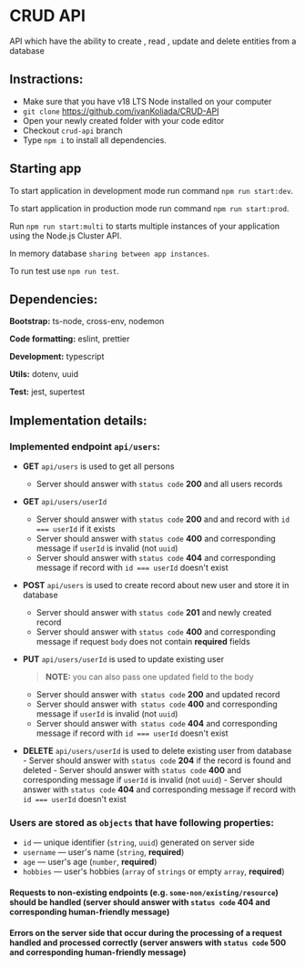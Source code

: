 # CRUD API

API which have the ability to create , read , update and delete entities from a database


## Instractions:

- Make sure that you have v18 LTS Node installed on your computer
- `git clone` https://github.com/ivanKoliada/CRUD-API
- Open your newly created folder with your code editor
- Checkout `crud-api` branch
- Type `npm i` to install all dependencies.
## Starting app

To start application in development mode run command `npm run start:dev`.

To start application in production mode run command `npm run start:prod`. 

Run `npm run start:multi` to starts multiple instances of your application using the Node.js Cluster API.

In memory database `sharing between app instances`.

To run test use `npm run test`.

## Dependencies:

**Bootstrap:** ts-node, cross-env, nodemon

**Code formatting:** eslint, prettier

**Development:** typescript

**Utils:** dotenv, uuid

**Test:** jest, supertest

## Implementation details:

### Implemented endpoint `api/users`:
- **GET** `api/users` is used to get all persons
    - Server should answer with `status code` **200** and all users records

- **GET** `api/users/userId` 
    - Server should answer with `status code` **200** and and record with `id === userId` if it exists
    - Server should answer with `status code` **400** and corresponding message if `userId` is invalid (not `uuid`)
    - Server should answer with `status code` **404** and corresponding message if record with `id === userId` doesn't exist

- **POST** `api/users` is used to create record about new user and store it in database
    - Server should answer with `status code` **201** and newly created record
    - Server should answer with `status code` **400** and corresponding message if request `body` does not contain **required** fields

- **PUT** `api/users/userId` is used to update existing user
    > **NOTE:** you can also pass one updated field to the body
    - Server should answer with` status code` **200** and updated record
    - Server should answer with` status code` **400** and corresponding message if `userId` is invalid (not `uuid`)
    - Server should answer with` status code` **404** and corresponding message if record with `id === userId` doesn't exist
    
- **DELETE** `api/users/userId` is used to delete existing user from database
        - Server should answer with `status code` **204** if the record is found and deleted
        - Server should answer with `status code` **400** and corresponding message if `userId` is invalid (not `uuid`)
        - Server should answer with `status code` **404** and corresponding message if record with `id === userId` doesn't exist

### Users are stored as `objects` that have following properties:
- `id` — unique identifier (`string`, `uuid`) generated on server side
- `username` — user's name (`string`, **required**)
- `age` — user's age (`number`, **required**)
- `hobbies` — user's hobbies (`array` of `strings` or empty `array`, **required**)

#### Requests to non-existing endpoints (e.g. `some-non/existing/resource`) should be handled (server should answer with `status code` **404** and corresponding human-friendly message)

#### Errors on the server side that occur during the processing of a request handled and processed correctly (server answers with `status code` **500** and corresponding human-friendly message)
